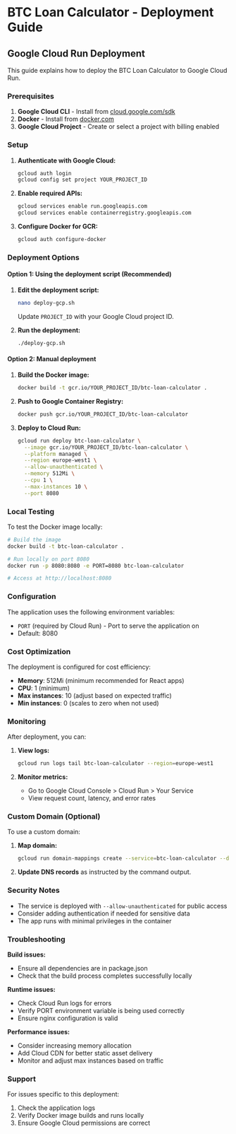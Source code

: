 # BTC Loan Calculator - Deployment Guide

## Google Cloud Run Deployment

This guide explains how to deploy the BTC Loan Calculator to Google Cloud Run.

### Prerequisites

1. **Google Cloud CLI** - Install from [cloud.google.com/sdk](https://cloud.google.com/sdk)
2. **Docker** - Install from [docker.com](https://www.docker.com/)
3. **Google Cloud Project** - Create or select a project with billing enabled

### Setup

1. **Authenticate with Google Cloud:**
   ```bash
   gcloud auth login
   gcloud config set project YOUR_PROJECT_ID
   ```

2. **Enable required APIs:**
   ```bash
   gcloud services enable run.googleapis.com
   gcloud services enable containerregistry.googleapis.com
   ```

3. **Configure Docker for GCR:**
   ```bash
   gcloud auth configure-docker
   ```

### Deployment Options

#### Option 1: Using the deployment script (Recommended)

1. **Edit the deployment script:**
   ```bash
   nano deploy-gcp.sh
   ```
   Update `PROJECT_ID` with your Google Cloud project ID.

2. **Run the deployment:**
   ```bash
   ./deploy-gcp.sh
   ```

#### Option 2: Manual deployment

1. **Build the Docker image:**
   ```bash
   docker build -t gcr.io/YOUR_PROJECT_ID/btc-loan-calculator .
   ```

2. **Push to Google Container Registry:**
   ```bash
   docker push gcr.io/YOUR_PROJECT_ID/btc-loan-calculator
   ```

3. **Deploy to Cloud Run:**
   ```bash
   gcloud run deploy btc-loan-calculator \
     --image gcr.io/YOUR_PROJECT_ID/btc-loan-calculator \
     --platform managed \
     --region europe-west1 \
     --allow-unauthenticated \
     --memory 512Mi \
     --cpu 1 \
     --max-instances 10 \
     --port 8080
   ```

### Local Testing

To test the Docker image locally:

```bash
# Build the image
docker build -t btc-loan-calculator .

# Run locally on port 8080
docker run -p 8080:8080 -e PORT=8080 btc-loan-calculator

# Access at http://localhost:8080
```

### Configuration

The application uses the following environment variables:

- `PORT` (required by Cloud Run) - Port to serve the application on
- Default: 8080

### Cost Optimization

The deployment is configured for cost efficiency:

- **Memory**: 512Mi (minimum recommended for React apps)
- **CPU**: 1 (minimum)
- **Max instances**: 10 (adjust based on expected traffic)
- **Min instances**: 0 (scales to zero when not used)

### Monitoring

After deployment, you can:

1. **View logs:**
   ```bash
   gcloud run logs tail btc-loan-calculator --region=europe-west1
   ```

2. **Monitor metrics:**
   - Go to Google Cloud Console > Cloud Run > Your Service
   - View request count, latency, and error rates

### Custom Domain (Optional)

To use a custom domain:

1. **Map domain:**
   ```bash
   gcloud run domain-mappings create --service=btc-loan-calculator --domain=your-domain.com --region=europe-west1
   ```

2. **Update DNS records** as instructed by the command output.

### Security Notes

- The service is deployed with `--allow-unauthenticated` for public access
- Consider adding authentication if needed for sensitive data
- The app runs with minimal privileges in the container

### Troubleshooting

**Build issues:**
- Ensure all dependencies are in package.json
- Check that the build process completes successfully locally

**Runtime issues:**
- Check Cloud Run logs for errors
- Verify PORT environment variable is being used correctly
- Ensure nginx configuration is valid

**Performance issues:**
- Consider increasing memory allocation
- Add Cloud CDN for better static asset delivery
- Monitor and adjust max instances based on traffic

### Support

For issues specific to this deployment:
1. Check the application logs
2. Verify Docker image builds and runs locally
3. Ensure Google Cloud permissions are correct 